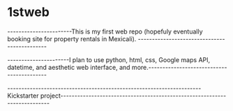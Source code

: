 # 1stweb 
-----------------------This is my first web repo (hopefuly eventually booking site for property rentals in Mexicali). ---------------------------------------------

----------------------I plan to use python, html, css, Google maps API, datetime, and aesthetic web interface, and more.------------------------------------------

---------------------------------------------------------------------Kickstarter project--------------------------------------------------------------------------
